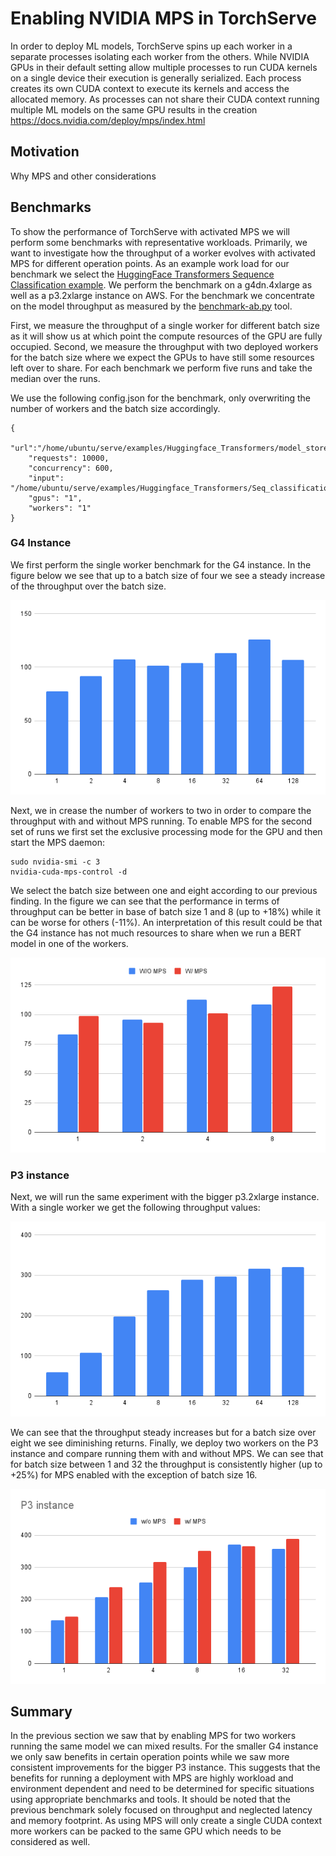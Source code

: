 # Enabling NVIDIA MPS in TorchServe
In order to deploy ML models, TorchServe spins up each worker in a separate processes isolating each worker from the others.
While NVIDIA GPUs in their default setting allow multiple processes to run CUDA kernels on a single device their execution is generally serialized.
Each process creates its own CUDA context to execute its kernels and access the allocated memory.
As processes can not share their CUDA context running multiple ML models on the same GPU results in the creation
https://docs.nvidia.com/deploy/mps/index.html
## Motivation
Why MPS and other considerations
## Benchmarks
To show the performance of TorchServe with activated MPS we will perform some benchmarks with representative workloads.
Primarily, we want to investigate how the throughput of a worker evolves with activated MPS for different operation points.
As an example work load for our benchmark we select the [HuggingFace Transformers Sequence Classification example](https://github.com/pytorch/serve/tree/master/examples/Huggingface_Transformers#sequence-classification).
We perform the benchmark on a g4dn.4xlarge as well as a p3.2xlarge instance on AWS.
For the benchmark we concentrate on the model throughput as measured by the [benchmark-ab.py](https://github.com/pytorch/serve/tree/master/benchmarks/benchmark-ab.py) tool.

First, we measure the throughput of a single worker for different batch size as it will show us at which point the compute resources of the GPU are fully occupied.
Second, we measure the throughput with two deployed workers for the batch size where we expect the GPUs to have still some resources left over to share.
For each benchmark we perform five runs and take the median over the runs.

We use the following config.json for the benchmark, only overwriting the number of workers and the batch size accordingly.

```
{
    "url":"/home/ubuntu/serve/examples/Huggingface_Transformers/model_store/BERTSeqClassification",
    "requests": 10000,
    "concurrency": 600,
    "input": "/home/ubuntu/serve/examples/Huggingface_Transformers/Seq_classification_artifacts/sample_text_captum_input.txt",
    "gpus": "1",
    "workers": "1"
}

```

### G4 Instance
We first perform the single worker benchmark for the G4 instance.
In the figure below we see that up to a batch size of four we see a steady increase of the throughput over the batch size.

![G4 benchmark, single worker](images/mps_g4_single.png)

Next, we in crease the number of workers to two in order to compare the throughput with and without MPS running.
To enable MPS for the second set of runs we first set the exclusive processing mode for the GPU and then start the MPS daemon:
```
sudo nvidia-smi -c 3
nvidia-cuda-mps-control -d
```
We select the batch size between one and eight according to our previous finding.
In the figure we can see that the performance in terms of throughput can be better in base of batch size 1 and 8 (up to +18%) while it can be worse for others (-11%).
An interpretation of this result could be that the G4 instance has not much resources to share when we run a BERT model in one of the workers.

![G4 benchmark, two workers](images/mps_g4_two_worker.png)

### P3 instance
Next, we will run the same experiment with the bigger p3.2xlarge instance.
With a single worker we get the following throughput values:

![P3 benchmark, single worker](images/mps_p3_single.png)

We can see that the throughput steady increases but for a batch size over eight we see diminishing returns.
Finally, we deploy two workers on the P3 instance and compare running them with and without MPS.
We can see that for batch size between 1 and 32 the throughput is consistently higher (up to +25%) for MPS enabled with the exception of batch size 16.

![P3 benchmark, two workers](images/mps_p3_two_worker.png)

## Summary
In the previous section we saw that by enabling MPS for two workers running the same model we can mixed results.
For the smaller G4 instance we only saw benefits in certain operation points while we saw more consistent improvements for the bigger P3 instance.
This suggests that the benefits for running a deployment with MPS are highly workload and environment dependent and need to be determined for specific situations using appropriate benchmarks and tools.
It should be noted that the previous benchmark solely focused on throughput and neglected latency and memory footprint.
As using MPS will only create a single CUDA context more workers can be packed to the same GPU which needs to be considered as well.
